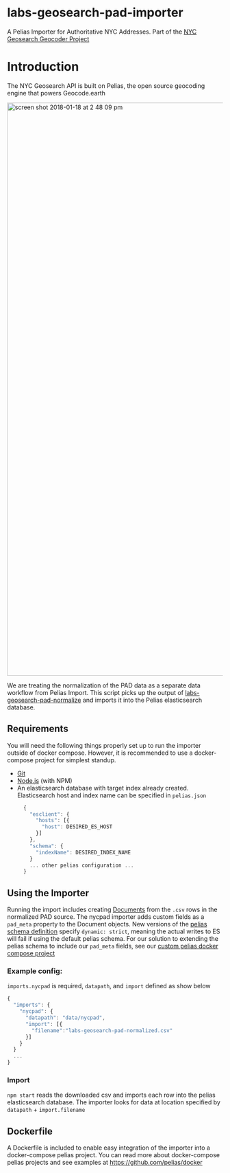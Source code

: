 # labs-geosearch-pad-importer

A Pelias Importer for Authoritative NYC Addresses. Part of the [NYC Geosearch Geocoder Project](https://github.com/NYCPlanning/labs-geosearch-docker)

# Introduction
The NYC Geosearch API is built on Pelias, the open source geocoding engine that powers Geocode.earth

<img width="1335" alt="screen shot 2018-01-18 at 2 48 09 pm" src="https://user-images.githubusercontent.com/1833820/35636336-d944fb22-067e-11e8-800c-65ca2100a67b.png">

We are treating the normalization of the PAD data as a separate data workflow from Pelias Import. This script picks up the output of [labs-geosearch-pad-normalize](https://github.com/NYCPlanning/labs-geosearch-pad-normalize) and imports it into the Pelias elasticsearch database.

## Requirements

You will need the following things properly set up to run the importer outside of docker compose. However, it is recommended to use a docker-compose project for simplest standup.

- [Git](https://git-scm.com/)
- [Node.js](https://nodejs.org/) (with NPM)
- An elasticsearch database with target index already created. Elasticsearch host and index name can be specified in `pelias.json`
  ```javascript
    {
      "esclient": {
        "hosts": [{
          "host": DESIRED_ES_HOST
        }]
      },
      "schema": {
        "indexName": DESIRED_INDEX_NAME
      }
      ... other pelias configuration ...
    }
  ```

## Using the Importer

Running the import includes creating [Documents](https://github.com/pelias/model/blob/master/Document.js) from the `.csv` rows in the normalized PAD source.
The nycpad importer adds custom fields as a `pad_meta` property to the Document objects. New versions of the [pelias schema definition](https://github.com/pelias/schema) specify `dynamic: strict`, meaning the actual writes to ES will fail if using the default pelias schema.
For our solution to extending the pelias schema to include our `pad_meta` fields, see our [custom pelias docker compose project](https://github.com/NYCPlanning/labs-geosearch-dockerfiles)

### Example config:
`imports.nycpad` is required,  `datapath`, and `import` defined as show below
  ```javascript
  {
    "imports": {
      "nycpad": {
        "datapath": "data/nycpad",
        "import": [{
          "filename":"labs-geosearch-pad-normalized.csv"
        }]
      }
    }
    ...
  }
  ```

### Import
`npm start` reads the downloaded csv and imports each row into the pelias elasticsearch database. The importer looks for data at location specified by `datapath` + `import.filename`

## Dockerfile
A Dockerfile is included to enable easy integration of the importer into a docker-compose pelias project. You can read more about docker-compose pelias projects and see examples at https://github.com/pelias/docker
